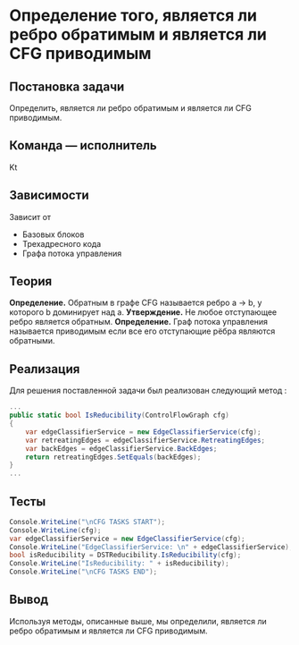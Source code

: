 ﻿
# Определение того, является ли ребро обратимым и является ли CFG приводимым

## Постановка задачи
Определить, является ли ребро обратимым и является ли CFG приводимым.
## Команда — исполнитель
Kt

## Зависимости
Зависит от  
- Базовых блоков  
- Трехадресного кода  
- Графа потока управления 

## Теория

**Определение.** Обратным в графе CFG называется ребро a → b, у
которого b доминирует над a.
**Утверждение.** Не любое отступающее ребро является обратным.
**Определение.** Граф потока управления называется приводимым если
все его отступающие рёбра являются обратными.
## Реализация

Для решения поставленной задачи был реализован следующий метод :

```csharp
...
public static bool IsReducibility(ControlFlowGraph cfg)
{
	var edgeClassifierService = new EdgeClassifierService(cfg);
	var retreatingEdges = edgeClassifierService.RetreatingEdges;
	var backEdges = edgeClassifierService.BackEdges;
	return retreatingEdges.SetEquals(backEdges);
}
...
```

## Тесты
```csharp
Console.WriteLine("\nCFG TASKS START");
Console.WriteLine(cfg);
var edgeClassifierService = new EdgeClassifierService(cfg);
Console.WriteLine("EdgeClassifierService: \n" + edgeClassifierService);
bool isReducibility = DSTReducibility.IsReducibility(cfg);
Console.WriteLine("IsReducibility: " + isReducibility);
Console.WriteLine("\nCFG TASKS END");
```

## Вывод
Используя методы, описанные выше, мы определили, является ли ребро обратимым и является ли CFG приводимым.
